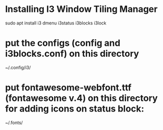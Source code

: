 # Installing I3 Window Tiling Manager 
sudo apt install i3 dmenu i3status i3blocks i3lock

# put the configs (config and i3blocks.conf) on this directory
~/.config/i3/

# put fontawesome-webfont.ttf (fontawesome v.4) on this directory for adding icons on status block:
~/.fonts/


